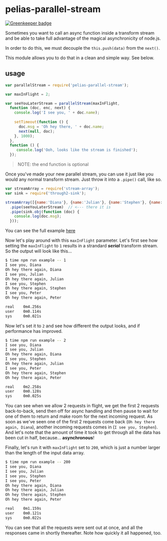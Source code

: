 # pelias-parallel-stream

[![Greenkeeper badge](https://badges.greenkeeper.io/pelias/parallel-stream.svg)](https://greenkeeper.io/)

Sometimes you want to call an async function inside a transform stream and be able to
take full advantage of the magical asynchronicity of node.js.
 
In order to do this, we must decouple the `this.push(data)` from the `next()`.
 
This module allows you to do that in a clean and simple way. See below.


## usage

```javascript
var parallelStream = require('pelias-parallel-stream');

var maxInFlight = 2;

var seeYouLaterStream = parallelStream(maxInFlight, 
  function (doc, enc, next) {
    console.log('I see you, ' + doc.name);
    
    setTimeout(function () {
      doc.msg = 'Oh hey there, ' + doc.name;
      next(null, doc);
    }, 1000);
  },
  function () {
     console.log('Ooh, looks like the stream is finished');
  });
```

> NOTE: the end function is optional

Once you've made your new parallel stream, you can use it just like you would any normal transform stream.
Just throw it into a `.pipe()` call, like so.

```javascript
var streamArray = require('stream-array');
var sink = require('through2-sink');

streamArray([{name:'Diana'}, {name:'Julian'}, {name:'Stephen'}, {name:'Peter'}])
  .pipe(seeYouLaterStream)  // <--- there it is
  .pipe(sink.obj(function (doc) {
    console.log(doc.msg);
  }));
```

You can see the full example [here](example/simple.js)

Now let's play around with this `maxInFlight` parameter.
Let's first see how setting the `maxInFlight` to `1` results in a strandard ___serial___ transform stream.
So the output will look like this...

```bash
$ time npm run example -- 1
I see you, Diana
Oh hey there again, Diana
I see you, Julian
Oh hey there again, Julian
I see you, Stephen
Oh hey there again, Stephen
I see you, Peter
Oh hey there again, Peter

real	0m4.256s
user	0m0.114s
sys	    0m0.021s
```

Now let's set it to `2` and see how different the output looks, and if performance has improved.

```bash
$ time npm run example -- 2
I see you, Diana
I see you, Julian
Oh hey there again, Diana
I see you, Stephen
Oh hey there again, Julian
I see you, Peter
Oh hey there again, Stephen
Oh hey there again, Peter

real	0m2.258s
user	0m0.128s
sys	    0m0.025s
```

You can see when we allow 2 requests in flight, we get the first 2 requests back-to-back, send then off for async
handling and then pause to wait for one of them to return and make room for the next incoming request.
As soon as we've seen one of the first 2 requests come back (`Oh hey there again, Diana`),
another incoming requests comes in (`I see you, Stephen`). And let's note that the amount of time it took to get through
all the data has been cut in half, because... __asynchronous__!
  
Finally, let's run it with `maxInFlight` set to `200`, which is just a number larger than the length of the input data array.

```bash
$ time npm run example -- 200
I see you, Diana
I see you, Julian
I see you, Stephen
I see you, Peter
Oh hey there again, Diana
Oh hey there again, Julian
Oh hey there again, Stephen
Oh hey there again, Peter

real	0m1.159s
user	0m0.121s
sys	    0m0.022s
```

You can see that all the requests were sent out at once, and all the responses came in shortly thereafter. 
Note how quickly it all happened, too. 